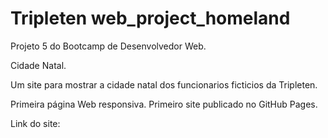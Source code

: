 # Tripleten web_project_homeland

Projeto 5 do Bootcamp de Desenvolvedor Web.

Cidade Natal.

Um site para mostrar a cidade natal dos funcionarios ficticios da Tripleten.

Primeira página Web responsiva.
Primeiro site publicado no GitHub Pages.

Link do site:
